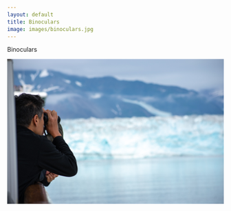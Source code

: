 ```yaml
---
layout: default
title: Binoculars
image: images/binoculars.jpg
---
```

Binoculars

![Binoculars photo 1](/images/binoculars.jpg)
